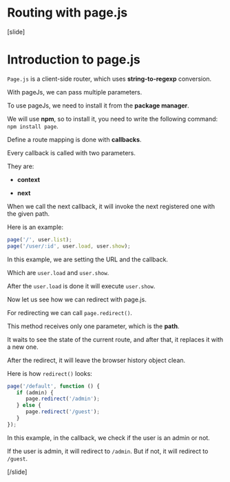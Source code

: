 # Routing with page.js

[slide]

# Introduction to page.js

`Page.js` is a client-side router, which uses **string\-to\-regexp** conversion.

With pageJs, we can pass multiple parameters.

To use pageJs, we need to install it from the **package manager**.

We will use **npm**, so to install it, you need to write the following command: `npm install page`.

Define a route mapping is done with **callbacks**.

Every callback is called with two parameters.

They are:

- **context**

- **next**

When we call the next callback, it will invoke the next registered one with the given path.

Here is an example:

```js
page('/', user.list);
page('/user/:id', user.load, user.show);
```

In this example, we are setting the URL and the callback.

Which are `user.load` and `user.show`.

After the `user.load` is done it will execute `user.show`.

Now let us see how we can redirect with page.js.

For redirecting we can call `page.redirect()`.

This method receives only one parameter, which is the **path**.

It waits to see the state of the current route, and after that, it replaces it with a new one.

After the redirect, it will leave the browser history object clean.

Here is how `redirect()` looks:

```js
page('/default', function () {
   if (admin) {
      page.redirect('/admin');
   } else {
      page.redirect('/guest');
   }
});
```

In this example, in the callback, we check if the user is an admin or not.

If the user is admin, it will redirect to `/admin`. But if not, it will redirect to `/guest`.

[/slide]
